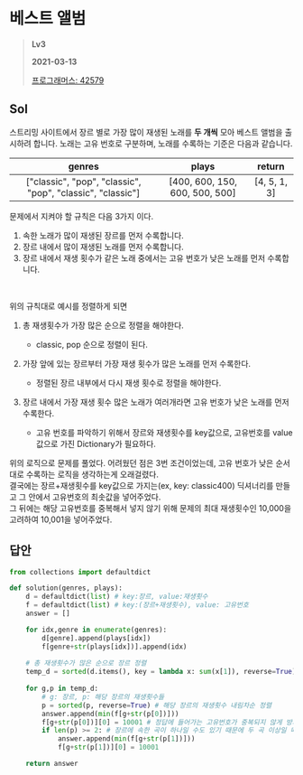 # 베스트 앨범
> **Lv3**
>
> **2021-03-13**
>
> [프로그래머스: 42579](https://programmers.co.kr/learn/courses/30/lessons/42579)


## Sol

스트리밍 사이트에서 장르 별로 가장 많이 재생된 노래를 **두 개씩** 모아 베스트 앨범을 출시하려 합니다. 노래는 고유 번호로 구분하며, 노래를 수록하는 기준은 다음과 같습니다.

| genres | plays | return |
|:----------------:|:---------:|:------:|
|["classic", "pop", "classic", "pop", "classic", "classic"]|[400, 600, 150, 600, 500, 500]|[4, 5, 1, 3]|

문제에서 지켜야 할 규칙은 다음 3가지 이다.  
1. 속한 노래가 많이 재생된 장르를 먼저 수록합니다.  
2. 장르 내에서 많이 재생된 노래를 먼저 수록합니다.  
3. 장르 내에서 재생 횟수가 같은 노래 중에서는 고유 번호가 낮은 노래를 먼저 수록합니다.


<br>

위의 규칙대로 예시를 정렬하게 되면

1. 총 재생횟수가 가장 많은 순으로 정렬을 해야한다.
    * classic, pop 순으로 정렬이 된다.

2. 가장 앞에 있는 장르부터 가장 재생 횟수가 많은 노래를 먼저 수록한다.
    * 정렬된 장르 내부에서 다시 재생 횟수로 정렬을 해야한다.

3. 장르 내에서 가장 재생 횟수 많은 노래가 여러개라면 고유 번호가 낮은 노래를 먼저 수록한다.
    * 고유 번호를 파악하기 위해서 장르와 재생횟수를 key값으로, 고유번호를 value값으로 가진 Dictionary가 필요하다.


위의 로직으로 문제를 풀었다. 어려웠던 점은 3번 조건이었는데, 고유 번호가 낮은 순서대로 수록하는 로직을 생각하는게 오래걸렸다.  
결국에는 장르+재생횟수를 key값으로 가지는(ex, key: classic400) 딕셔너리를 만들고 그 안에서 고유번호의 최솟값을 넣어주었다.  
그 뒤에는 해당 고유번호를 중복해서 넣지 않기 위해 문제의 최대 재생횟수인 10,000을 고려하여 10,001을 넣어주었다.  


## 답안
```python
from collections import defaultdict

def solution(genres, plays):
    d = defaultdict(list) # key:장르, value:재생횟수
    f = defaultdict(list) # key:(장르+재생횟수), value: 고유번호
    answer = []

    for idx,genre in enumerate(genres):
        d[genre].append(plays[idx])
        f[genre+str(plays[idx])].append(idx)
    
    # 총 재생횟수가 많은 순으로 장르 정렬    
    temp_d = sorted(d.items(), key = lambda x: sum(x[1]), reverse=True)
    
    for g,p in temp_d:
        # g: 장르, p: 해당 장르의 재생횟수들
        p = sorted(p, reverse=True) # 해당 장르의 재생횟수 내림차순 정렬
        answer.append(min(f[g+str(p[0])]))
        f[g+str(p[0])][0] = 10001 # 정답에 들어가는 고유번호가 중복되지 않게 방지
        if len(p) >= 2: # 장르에 속한 곡이 하나일 수도 있기 때문에 두 곡 이상일 때를 분기처리
            answer.append(min(f[g+str(p[1])]))
            f[g+str(p[1])][0] = 10001

    return answer
```